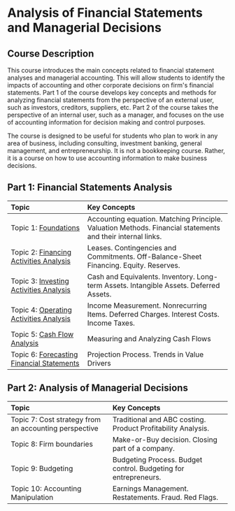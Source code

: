 # Analysis of Financial Statements and Managerial Decisions
## Course Description

This course introduces the main concepts related to financial statement analyses and managerial accounting. This will allow students to identify the impacts of accounting and other corporate decisions on firm's financial statements. Part 1 of the course develops key concepts and methods for analyzing financial statements from the perspective of an external user, such as investors, creditors, suppliers, etc. Part 2 of the course takes the perspective of an internal user, such as a manager, and focuses on the use of accounting information for decision making and control purposes. 

The course is designed to be useful for students who plan to work in any area of business, including consulting, investment banking, general management, and entrepreneurship. It is not a bookkeeping course. Rather, it is a course on how to use accounting information to make business decisions. 

## Part 1: Financial Statements Analysis

| Topic                                     | Key Concepts                                                                                                                                              |
|:-------------------------------------------|:------------------------------------------------------------------------------------------------------------------------------------------------------------------------|
| Topic 1: [Foundations](https://htmlpreview.github.io/?https://github.com/mortizm1988/slides-financial-statement-analysis/blob/main/topic_1_foundations.html)             | Accounting equation. Matching Principle. Valuation Methods. Financial statements and their internal links.  |
| Topic 2: [Financing Activities Analysis](https://htmlpreview.github.io/?https://github.com/mortizm1988/slides-financial-statement-analysis/blob/main/topic_2_financing.html)    | Leases. Contingencies and Commitments. Off-Balance-Sheet Financing. Equity. Reserves.                                                |
| Topic 3: [Investing Activities Analysis](https://htmlpreview.github.io/?https://github.com/mortizm1988/slides-financial-statement-analysis/blob/main/topic_3_investing.html)    | Cash and Equivalents. Inventory. Long-term Assets. Intangible Assets. Deferred Assets.                                |
| Topic 4: [Operating Activities Analysis](https://htmlpreview.github.io/?https://github.com/mortizm1988/slides-financial-statement-analysis/blob/main/topic_4_operating.html)    | Income Measurement. Nonrecurring Items. Deferred Charges. Interest Costs. Income Taxes.                             |
| Topic 5: [Cash Flow Analysis](https://htmlpreview.github.io/?https://github.com/mortizm1988/slides-financial-statement-analysis/blob/main/topic_5_cashflows.html)    | Measuring and Analyzing Cash Flows                             |
| Topic 6: [Forecasting Financial Statements ](https://htmlpreview.github.io/?https://github.com/mortizm1988/slides-financial-statement-analysis/blob/main/topic_6_forecasting.html)| Projection Process. Trends in Value Drivers                                                                                       |

## Part 2: Analysis of Managerial Decisions

| Topic                                     | Key Concepts                                                                                                                                              |
|:-------------------------------------------|:------------------------------------------------------------------------------------------------------------------------------------------------------------------------|
| Topic 7:  Cost strategy from an accounting perspective            | Traditional and ABC costing. Product Profitability Analysis.     |
| Topic 8:  Firm boundaries          |  Make-or-Buy decision. Closing part of a company.    |
| Topic 9:  Budgeting       |  Budgeting Process. Budget control. Budgeting for entrepreneurs.             |
| Topic 10: Accounting Manipulation         | Earnings Management. Restatements. Fraud. Red Flags.             |
